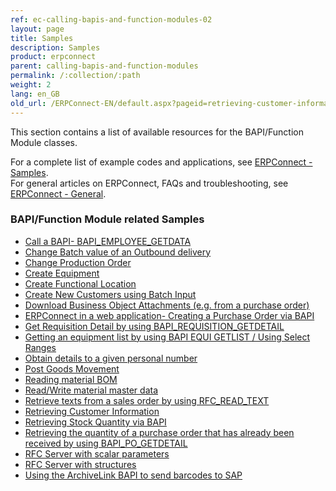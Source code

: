 ```yaml
---
ref: ec-calling-bapis-and-function-modules-02
layout: page
title: Samples
description: Samples
product: erpconnect
parent: calling-bapis-and-function-modules
permalink: /:collection/:path
weight: 2
lang: en_GB
old_url: /ERPConnect-EN/default.aspx?pageid=retrieving-customer-information-by-calling-sd-rfc-customer-get
---
```



This section contains a list of available resources for the BAPI/Function Module classes.

For a complete list of example codes and applications, see [ERPConnect - Samples](https://kb.theobald-software.com/erpconnect-samples).<br>
For general articles on ERPConnect, FAQs and troubleshooting, see [ERPConnect - General](https://kb.theobald-software.com/erpconnect-general).

### BAPI/Function Module related Samples

- [Call a BAPI- BAPI_EMPLOYEE_GETDATA](https://kb.theobald-software.com/erpconnect-samples/call-a-bapi-bapi_employee_getdata)
- [Change Batch value of an Outbound delivery](https://kb.theobald-software.com/erpconnect-samples/change-batch-value-of-an-outbound-delivery)
- [Change Production Order](https://kb.theobald-software.com/erpconnect-samples/change-production-order)
- [Create Equipment](https://kb.theobald-software.com/erpconnect-samples/create-equipment)
- [Create Functional Location](https://kb.theobald-software.com/erpconnect-samples/create-functional-location)
- [Create New Customers using Batch Input](https://kb.theobald-software.com/erpconnect-samples/create-new-customers-using-batch-input)
- [Download Business Object Attachments (e.g. from a purchase order)](https://kb.theobald-software.com/erpconnect-samples/download-business-object-attachments-eg-from-a-purchase-order)
- [ERPConnect in a web application- Creating a Purchase Order via BAPI](https://kb.theobald-software.com/erpconnect-samples/erpconnect-in-a-web-application-creating-a-purchase-order-via-bapi)
- [Get Requisition Detail by using BAPI_REQUISITION_GETDETAIL](https://kb.theobald-software.com/erpconnect-samples/get-requisition-detail-by-using-bapi_requisition_getdetail)
- [Getting an equipment list by using BAPI EQUI GETLIST / Using Select Ranges](https://kb.theobald-software.com/erpconnect-samples/getting-an-equipment-list-by-using-bapi-equi-getlist--using-select-ranges)
- [Obtain details to a given personal number](https://kb.theobald-software.com/erpconnect-samples/obtain-details-to-a-given-personal-number)
- [Post Goods Movement](https://kb.theobald-software.com/erpconnect-samples/post-goods-movement)
- [Reading material BOM](https://kb.theobald-software.com/erpconnect-samples/reading-material-bom)
- [Read/Write material master data](https://kb.theobald-software.com/erpconnect-samples/readwrite-material-master-data)
- [Retrieve texts from a sales order by using RFC_READ_TEXT](https://kb.theobald-software.com/erpconnect-samples/retrieve-texts-from-a-sales-order-by-using-rfc_read_text)
- [Retrieving Customer Information](https://kb.theobald-software.com/erpconnect-samples/retrieving-customer-information-by-calling-sd_rfc_customer_get)
- [Retrieving Stock Quantity via BAPI](https://kb.theobald-software.com/erpconnect-samples/retrieving-stock-quantity-via-bapi)
- [Retrieving the quantity of a purchase order that has already been received by using BAPI_PO_GETDETAIL](https://kb.theobald-software.com/erpconnect-samples/retrieving-the-quantity-of-a-purchase-order-that-has-already-been-received-by-using-bapi_po_getdetail)
- [RFC Server with scalar parameters](https://kb.theobald-software.com/erpconnect-samples/rfc-server-with-scalar-parameters)
- [RFC Server with structures](https://kb.theobald-software.com/erpconnect-samples/rfc-server-with-structures)
- [Using the ArchiveLink BAPI to send barcodes to SAP](https://kb.theobald-software.com/erpconnect-samples/using-the-archivelink-bapi-to-send-barcodes-to-sap)
